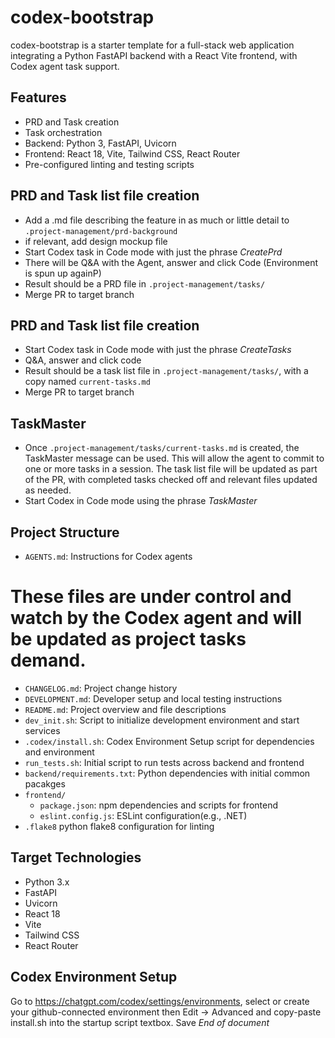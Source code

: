 # codex-bootstrap

codex-bootstrap is a starter template for a full-stack web application integrating a Python FastAPI backend with a React Vite frontend, with Codex agent task support.

## Features

- PRD and Task creation
- Task orchestration
- Backend: Python 3, FastAPI, Uvicorn
- Frontend: React 18, Vite, Tailwind CSS, React Router
- Pre-configured linting and testing scripts

## PRD and Task list file creation

- Add a .md file describing the feature in as much or little detail to `.project-management/prd-background`
- if relevant, add design mockup file
- Start Codex task in Code mode with just the phrase *CreatePrd*
- There will be Q&A with the Agent, answer and click Code (Environment is spun up againP)
- Result should be a PRD file in `.project-management/tasks/`
- Merge PR to target branch

## PRD and Task list file creation

- Start Codex task in Code mode with just the phrase *CreateTasks*
- Q&A, answer and click code
- Result should be a task list file in `.project-management/tasks/`, with a copy named `current-tasks.md`
- Merge PR to target branch

## TaskMaster

- Once `.project-management/tasks/current-tasks.md` is created, the TaskMaster message can be used.  This will allow the agent to commit to one or more tasks in a session.  The task list file will be updated as part of the PR, with completed tasks checked off and relevant files updated as needed.
- Start Codex in Code mode using the phrase *TaskMaster*

## Project Structure

- `AGENTS.md`: Instructions for Codex agents
# These files are under control and watch by the Codex agent and will be updated as project tasks demand.
- `CHANGELOG.md`: Project change history
- `DEVELOPMENT.md`: Developer setup and local testing instructions
- `README.md`: Project overview and file descriptions
- `dev_init.sh`: Script to initialize development environment and start services
- `.codex/install.sh`: Codex Environment Setup script for dependencies and environment
- `run_tests.sh`: Initial script to run tests across backend and frontend
- `backend/requirements.txt`: Python dependencies with initial common pacakges
- `frontend/`
    - `package.json`: npm dependencies and scripts for frontend
    - `eslint.config.js`: ESLint configuration(e.g., .NET)
- `.flake8` python flake8 configuration for linting
## Target Technologies

- Python 3.x
- FastAPI
- Uvicorn
- React 18
- Vite
- Tailwind CSS
- React Router

## Codex Environment Setup
Go to https://chatgpt.com/codex/settings/environments, select or create your github-connected environment then Edit -> Advanced and copy-paste install.sh into the startup script textbox. Save
*End of document*
